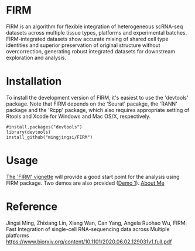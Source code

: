 # FIRM

FIRM is an algorithm for flexible integration of heterogeneous scRNA-seq datasets across multiple tissue types, platforms and experimental batches. FIRM-integrated datasets show accurate mixing of shared cell type identities and superior preservation of original structure without overcorrection, generating robust integrated datasets for downstream exploration and analysis. 

# Installation

To install the development version of FIRM, it's easiest to use the 'devtools' package. Note that FIRM depends on the 'Seurat' pacakge, the 'RANN' package and the 'Rcpp' package, which also requires appropriate setting of Rtools and Xcode for Windows and Mac OS/X, respectively.

```
#install.packages("devtools")
library(devtools)
install_github("mingjingsi/FIRM")
```

# Usage

[The 'FIRM' vignette](https://github.com/mingjingsi/FIRM/blob/master/inst/doc/FIRM_package.pdf?raw=true) will provide a good start point for the analysis using FIRM package. Two demos are also provided ([Demo 1](https://github.com/mingjingsi/FIRM/blob/master/inst/doc/FIRM%20Demo1.html)).
<a href="github.com/mingjingsi/FIRM/blob/master/inst/doc/FIRM%20Demo1.html" title="About Me">About Me</a>


# Reference

Jingsi Ming, Zhixiang Lin, Xiang Wan, Can Yang, Angela Ruohao Wu, FIRM: Fast Integration of single-cell RNA-sequencing data across Multiple platforms
https://www.biorxiv.org/content/10.1101/2020.06.02.129031v1.full.pdf
